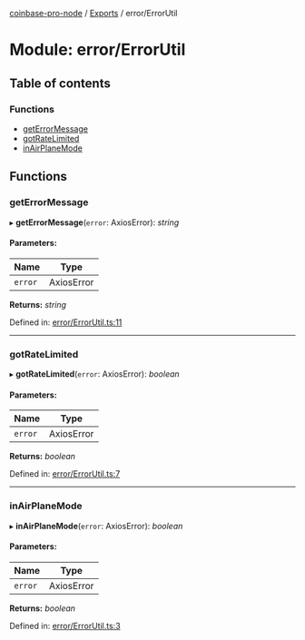 [coinbase-pro-node](../README.md) / [Exports](../modules.md) / error/ErrorUtil

# Module: error/ErrorUtil

## Table of contents

### Functions

- [getErrorMessage](error_errorutil.md#geterrormessage)
- [gotRateLimited](error_errorutil.md#gotratelimited)
- [inAirPlaneMode](error_errorutil.md#inairplanemode)

## Functions

### getErrorMessage

▸ **getErrorMessage**(`error`: AxiosError): _string_

#### Parameters:

| Name    | Type       |
| ------- | ---------- |
| `error` | AxiosError |

**Returns:** _string_

Defined in: [error/ErrorUtil.ts:11](https://github.com/bennycode/coinbase-pro-node/blob/ac883aa/src/error/ErrorUtil.ts#L11)

---

### gotRateLimited

▸ **gotRateLimited**(`error`: AxiosError): _boolean_

#### Parameters:

| Name    | Type       |
| ------- | ---------- |
| `error` | AxiosError |

**Returns:** _boolean_

Defined in: [error/ErrorUtil.ts:7](https://github.com/bennycode/coinbase-pro-node/blob/ac883aa/src/error/ErrorUtil.ts#L7)

---

### inAirPlaneMode

▸ **inAirPlaneMode**(`error`: AxiosError): _boolean_

#### Parameters:

| Name    | Type       |
| ------- | ---------- |
| `error` | AxiosError |

**Returns:** _boolean_

Defined in: [error/ErrorUtil.ts:3](https://github.com/bennycode/coinbase-pro-node/blob/ac883aa/src/error/ErrorUtil.ts#L3)

